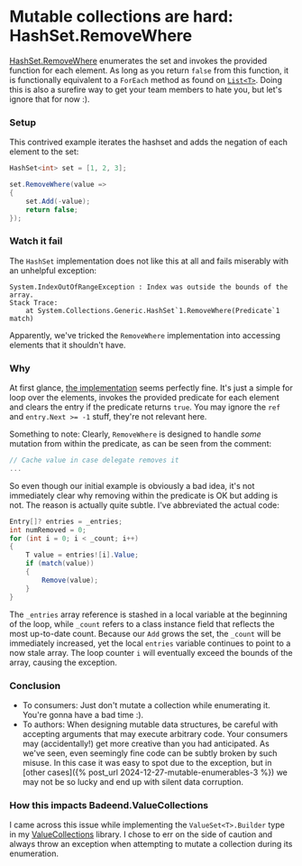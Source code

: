# Mutable collections are hard: HashSet.RemoveWhere

[HashSet<T>.RemoveWhere](https://learn.microsoft.com/en-us/dotnet/api/system.collections.generic.hashset-1.removewhere) enumerates the set and invokes the provided function for each element. As long as you return `false` from this function, it is functionally equivalent to a `ForEach` method as found on [`List<T>`](List<T>.ForEach). Doing this is also a surefire way to get your team members to hate you, but let's ignore that for now :).

### Setup

This contrived example iterates the hashset and adds the negation of each element to the set:

```cs
HashSet<int> set = [1, 2, 3];

set.RemoveWhere(value =>
{
    set.Add(-value);
    return false;
});
```

### Watch it fail

The `HashSet` implementation does not like this at all and fails miserably with an unhelpful exception:

```text
System.IndexOutOfRangeException : Index was outside the bounds of the array.
Stack Trace:
    at System.Collections.Generic.HashSet`1.RemoveWhere(Predicate`1 match)
```

Apparently, we've tricked the `RemoveWhere` implementation into accessing elements that it shouldn't have.

### Why

At first glance, [the implementation](https://github.com/dotnet/runtime/blob/194ad1667552ed2538bbbb83e336979b02ae6482/src/libraries/System.Private.CoreLib/src/System/Collections/Generic/HashSet.cs#L1208-L1236) seems perfectly fine. It's just a simple for loop over the elements, invokes the provided predicate for each element and clears the entry if the predicate returns `true`. You may ignore the `ref` and `entry.Next >= -1` stuff, they're not relevant here.

Something to note: Clearly, `RemoveWhere` is designed to handle _some_ mutation from within the predicate, as can be seen from the comment:
```cs
// Cache value in case delegate removes it
...
```

So even though our initial example is obviously a bad idea, it's not immediately clear why removing within the predicate is OK but adding is not. The reason is actually quite subtle. I've abbreviated the actual code:

```cs
Entry[]? entries = _entries;
int numRemoved = 0;
for (int i = 0; i < _count; i++)
{
    T value = entries![i].Value;
    if (match(value))
    {
        Remove(value);
    }
}
```

The `_entries` array reference is stashed in a local variable at the beginning of the loop, while `_count` refers to a class instance field that reflects the most up-to-date count. Because our `Add` grows the set, the `_count` will be immediately increased, yet the local `entries` variable continues to point to a now stale array. The loop counter `i` will eventually exceed the bounds of the array, causing the exception.

### Conclusion

- To consumers: Just don't mutate a collection while enumerating it. You're gonna have a bad time :).
- To authors: When designing mutable data structures, be careful with accepting arguments that may execute arbitrary code. Your consumers may (accidentally!) get more creative than you had anticipated. As we've seen, even seemingly fine code can be subtly broken by such misuse. In this case it was easy to spot due to the exception, but in [other cases]({% post_url 2024-12-27-mutable-enumerables-3 %}) we may not be so lucky and end up with silent data corruption.

### How this impacts Badeend.ValueCollections

I came across this issue while implementing the `ValueSet<T>.Builder` type in my [ValueCollections](https://badeend.github.io/ValueCollections/) library. I chose to err on the side of caution and always throw an exception when attempting to mutate a collection during its enumeration.
